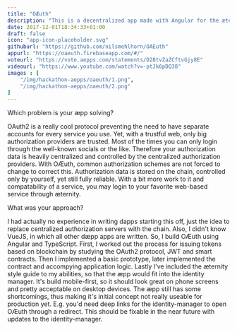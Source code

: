 ```yaml
---
title: "OÆuth"
description: "This is a decentralized app made with Angular for the æternity hackathon Nov 27 - Dec 15. It's implementing an authorization endpoint for the OAuth2 authorization protocol. More specific, the endpoint for the implicit authorization flow. In this flow, the æpp takes the place of the authorization server, providing a way to authenticate individuals (in combination with the identity-manager) and issue JSON Web Tokens usable for authentication at a resource server."
date: 2017-12-01T18:34:33+01:00
draft: false
icon: "app-icon-placeholder.svg"
githuburl: "https://github.com/nilsmehlhorn/OAEuth"
appurl: "https://oaeuth.firebaseapp.com/#/"
voteurl: "https://vote.aepps.com/statements/D28tvZaZCftvGjy8E"
videourl: "https://www.youtube.com/watch?v=-ptJk6pDQ38"
images : [
	"/img/hackathon-aepps/oaeuth/1.png",
	"/img/hackathon-aepps/oaeuth/2.png"
]
---
```


<p class="question">Which problem is your æpp solving?</p>
<p class="answer">
OAuth2 is a really cool protocol preventing the need to have separate accounts for every service you use. Yet, with a trustful web, only big authorization providers are trusted. Most of the times you can only login through the well-known socials or the like. Therefore your authorization data is heavily centralized and controlled by the centralized authorization providers. With OÆuth, common authorization schemes are not forced to change to correct this. Authorization data is stored on the chain, controlled only by yourself, yet still fully reliable. With a bit more work to it and compatability of a service, you may login to your favorite web-based service through æternity.
</p>
<p class="question">What was your approach?</p>
<p class="answer">I had actually no experience in writing dapps starting this off, just the idea to replace centralized authorization servers with the chain. Also, I didn't know VueJS, in which all other dæpp apps are written. So, I build OÆuth using Angular and TypeScript. First, I worked out the process for issuing tokens based on blockchain by studying the OAuth2 protocol, JWT and smart contracts. Then I implemented a basic prototype, later implemented the contract and accompying application logic. Lastly I've included the æternity style guide to my abilities, so that the æpp would fit into the identity manager. It's build mobile-first, so it should look great on phone screens and pretty acceptable on desktop devices. The æpp still has some shortcomings, thus making it's initial concept not really useable for production yet. E.g. you'd need deep links for the identity-manager to open OÆuth through a redirect. This should be fixable in the near future with updates to the identity-manager.</p>
